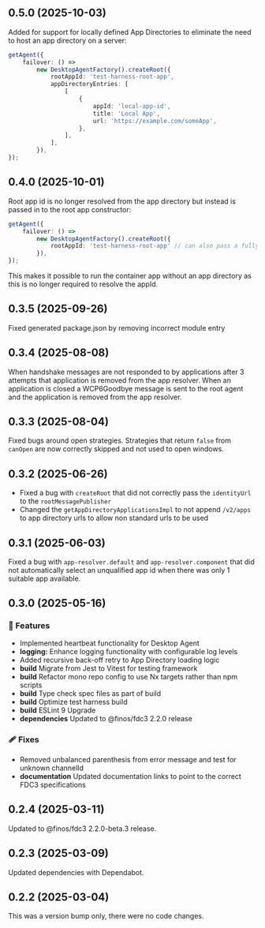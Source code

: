 ## 0.5.0 (2025-10-03)

Added for support for locally defined App Directories to eliminate the need to host an app directory on a server:

```ts
getAgent({
    failover: () =>
        new DesktopAgentFactory().createRoot({
            rootAppId: 'test-harness-root-app',
            appDirectoryEntries: [
                [
                    {
                        appId: 'local-app-id',
                        title: 'Local App',
                        url: 'https://example.com/someApp',
                    },
                ],
            ],
        }),
});
```

## 0.4.0 (2025-10-01)

Root app id is no longer resolved from the app directory but instead is passed in to the root app constructor:

```ts
getAgent({
    failover: () =>
        new DesktopAgentFactory().createRoot({
            rootAppId: 'test-harness-root-app' // can also pass a fully qualified id: test-harness-root-app@host.com
        }),
});
```

This makes it possible to run the container app without an app directory as this is no longer required to resolve the appId.

## 0.3.5 (2025-09-26)

Fixed generated package.json by removing incorrect module entry

## 0.3.4 (2025-08-08)

When handshake messages are not responded to by applications after 3 attempts that application is removed from the app resolver.
When an application is closed a WCP6Goodbye message is sent to the root agent and the application is removed from the app resolver.

## 0.3.3 (2025-08-04)

Fixed bugs around open strategies. Strategies that return `false` from `canOpen` are now correctly skipped and not used to open windows.

## 0.3.2 (2025-06-26)

 - Fixed a bug with `createRoot` that did not correctly pass the `identityUrl` to the `rootMessagePublisher`
 - Changed the `getAppDirectoryApplicationsImpl` to not append `/v2/apps` to app directory urls to allow non standard urls to be used

## 0.3.1 (2025-06-03)

Fixed a bug with `app-resolver.default` and `app-resolver.component` that did not automatically select an unqualified app id when there was only 1 suitable app available.

## 0.3.0 (2025-05-16)

### 🚀 Features

- Implemented heartbeat functionality for Desktop Agent
- **logging:** Enhance logging functionality with configurable log levels
- Added recursive back-off retry to App Directory loading logic 
- **build** Migrate from Jest to Vitest for testing framework 
- **build** Refactor mono repo config to use Nx targets rather than npm scripts
- **build** Type check spec files as part of build 
- **build** Optimize test harness build 
- **build** ESLint 9 Upgrade
- **dependencies** Updated to @finos/fdc3 2.2.0 release

### 🩹 Fixes

- Removed unbalanced parenthesis from error message and test for unknown channelId
- **documentation** Updated documentation links to point to the correct FDC3 specifications 

## 0.2.4 (2025-03-11)

Updated to @finos/fdc3 2.2.0-beta.3 release.

## 0.2.3 (2025-03-09)

Updated dependencies with Dependabot.

## 0.2.2 (2025-03-04)

This was a version bump only, there were no code changes.